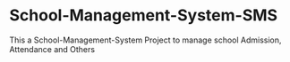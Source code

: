 # School-Management-System-SMS
This a School-Management-System Project to manage school Admission, Attendance and Others
